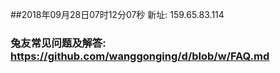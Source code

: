 ##2018年09月28日07时12分07秒 新址: 159.65.83.114
### 兔友常见问题及解答: https://github.com/wanggonging/d/blob/w/FAQ.md
